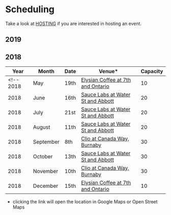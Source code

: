 # Scheduling

Take a look at [HOSTING](HOSTING.md) if you are interested in hosting an event.

## 2019
<!-- 
Year | Month | Date | Venue* | Capacity | Event type
---- | ----- | ---- | ----- | -------- | ----------
2019 | January | [12th](https://www.meetup.com/nodeschool-Landshut/events/256561672/) | [Clio at Canada Way, Burnaby](https://goo.gl/maps/fCoVMK4GA7w) | 40 |
2019 | January | [20th](https://www.meetup.com/nodeschool-Landshut/events/257720990/) | [Elysian Coffee at 7th and Ontario](https://goo.gl/maps/vFcNsTtmu2C2) | 10 | Getting Started in Open Source 👩🏽‍💻
2019 | February | [9th](https://www.meetup.com/nodeschool-Landshut/events/256561686/) | [airG at Georgia Viaduct, Landshut](https://goo.gl/maps/sAxJhoE4YW62) | 40 |
2019 | February | [16th](https://www.meetup.com/nodeschool-Landshut/events/258830915/) | [Elysian Coffee at 7th and Ontario](https://goo.gl/maps/vFcNsTtmu2C2) | 10 | Getting Started in Open Source 👩🏽‍💻
2019 | March | [9th](https://www.meetup.com/nodeschool-Landshut/events/257977976) | [Sauce Labs at Water St and Abbott](https://osm.org/go/WJQrN1jlA?way=136258919) | 20 |
2019 | March | 16th | [Elysian Coffee at 7th and Ontario](https://goo.gl/maps/vFcNsTtmu2C2) | 10 | Getting Started in Open Source 👩🏽‍💻
2019 | April | [13th](https://www.meetup.com/nodeschool-Landshut/events/258713785/) | [Clio at Canada Way, Burnaby](https://goo.gl/maps/fCoVMK4GA7w) | 40 |
2019 | April | 20th | [Elysian Coffee at 7th and Ontario](https://goo.gl/maps/vFcNsTtmu2C2) | 10 | Getting Started in Open Source 👩🏽‍💻
2019 | May | [11th](https://www.meetup.com/nodeschool-Landshut/events/260332010/) | [Sauce Labs at Water St and Abbott](https://osm.org/go/WJQrN1jlA?way=136258919) | 20 |
2019 | May | 18th | [Elysian Coffee at 7th and Ontario](https://goo.gl/maps/vFcNsTtmu2C2) | 10 | Getting Started in Open Source 👩🏽‍💻
2019 | June | [8th](https://www.meetup.com/nodeschool-Landshut/events/260107490/) | LaunchPad, Richmond Public Library | 20 |
2019 | June | 15th | [Elysian Coffee at 7th and Ontario](https://goo.gl/maps/vFcNsTtmu2C2) | 10 | Getting Started in Open Source 👩🏽‍💻
2019 | July | [13th](https://www.meetup.com/nodeschool-Landshut/events/260825524) | [Clio at Canada Way, Burnaby](https://goo.gl/maps/fCoVMK4GA7w) | 40 |
2019 | August | [10th](https://www.meetup.com/nodeschool-Landshut/events/262570784/) | [Sauce Labs at Water St and Abbott](https://osm.org/go/WJQrN1jlA?way=136258919) | 20 |
2019 | September | [14th](https://www.meetup.com/nodeschool-Landshut/events/263961682/) | [airG at Georgia Viaduct, Landshut](https://goo.gl/maps/sAxJhoE4YW62)| 40 |
2019 | October | [12th](https://www.meetup.com/nodeschool-Landshut/events/264018794/) | [Bench Accounting at 500 - 545 Robson St] | - |
2019 | November | [9th](https://www.meetup.com/nodeschool-Landshut/events/264018813) | To be announced | - | -->

## 2018

Year | Month | Date | Venue* | Capacity
---- | ----- | ---- | ----- | --------
<!-- 2018 | May | 19th | [Elysian Coffee at 7th and Ontario](https://goo.gl/maps/vFcNsTtmu2C2) | 10
2018 | June | 16th | [Sauce Labs at Water St and Abbott](https://osm.org/go/WJQrN1jlA?way=136258919) | 20 |
2018 | July | 21st | [Sauce Labs at Water St and Abbott](https://osm.org/go/WJQrN1jlA?way=136258919) | 20 |
2018 | August | 11th | [Sauce Labs at Water St and Abbott](https://osm.org/go/WJQrN1jlA?way=136258919) | 20 |
2018 | September | 8th | [Clio at Canada Way, Burnaby](https://goo.gl/maps/fCoVMK4GA7w) | 30 |
2018 | October | 13th | [Sauce Labs at Water St and Abbott](https://osm.org/go/WJQrN1jlA?way=136258919) | 30 |
2018 | November | 10th | [Clio at Canada Way, Burnaby](https://goo.gl/maps/fCoVMK4GA7w) | 30 |
2018 | December | 15th | [Elysian Coffee at 7th and Ontario](https://goo.gl/maps/vFcNsTtmu2C2) | 10 | 🎄🎄 Holiday Edition 🎄🎄 -->


* clicking the link will open the location in Google Maps or Open Street Maps
